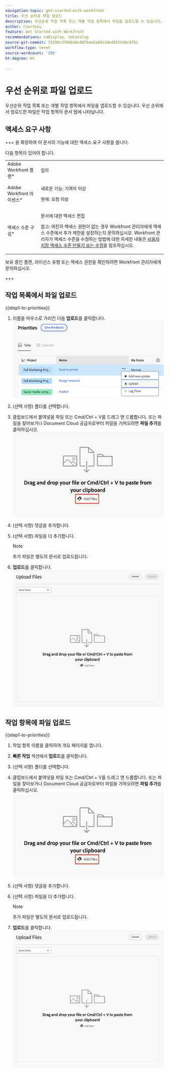 ```yaml
---
navigation-topic: get-started-with-workfront
title: 우선 순위로 파일 업로드
description: 우선순위 작업 목록 또는 개별 작업 항목에서 파일을 업로드할 수 있습니다. 우선 순위에서 업로드한 파일은 작업 항목의 문서 탭에 나타납니다.
author: Courtney
feature: Get Started with Workfront
recommendations: noDisplay, noCatalog
source-git-commit: 75396c3f066abc6070ae2a89c2ded0255dbc0751
workflow-type: tm+mt
source-wordcount: '292'
ht-degree: 0%

---
```



# 우선 순위로 파일 업로드

우선순위 작업 목록 또는 개별 작업 항목에서 파일을 업로드할 수 있습니다. 우선 순위에서 업로드한 파일은 작업 항목의 문서 탭에 나타납니다.

## 액세스 요구 사항

+++ 을 확장하여 이 문서의 기능에 대한 액세스 요구 사항을 봅니다.

다음 항목이 있어야 합니다.

<table style="table-layout:auto"> 
 <col> 
 <col> 
 <tbody> 
  <tr> 
   <td role="rowheader">Adobe Workfront 플랜*</td> 
   <td> <p> 임의</p> </td> 
  </tr> 
  <tr> 
   <td role="rowheader">Adobe Workfront 라이센스*</td> 
   <td> 
   <p>새로운 기능: 기여자 이상</p> 
   <p>현재: 요청 이상</p> </td> 
  </tr> 
  <tr> 
   <td role="rowheader">액세스 수준 구성*</td> 
   <td> <p>문서에 대한 액세스 편집</p> <p>참고: 여전히 액세스 권한이 없는 경우 Workfront 관리자에게 액세스 수준에서 추가 제한을 설정하는지 문의하십시오. Workfront 관리자가 액세스 수준을 수정하는 방법에 대한 자세한 내용은 <a href="../../administration-and-setup/add-users/configure-and-grant-access/create-modify-access-levels.md" class="MCXref xref">사용자 지정 액세스 수준 만들기 또는 수정</a>을 참조하십시오.</p> </td> 
  </tr> 
 </tbody> 
</table>

보유 중인 플랜, 라이선스 유형 또는 액세스 권한을 확인하려면 Workfront 관리자에게 문의하십시오.

+++

## 작업 목록에서 파일 업로드

{{step1-to-priorities}}

1. 이름을 마우스로 가리킨 다음 **업로드**를 클릭합니다.
   ![](assets/upload-file.png)
1. (선택 사항) 폴더를 선택합니다.
1. 클립보드에서 붙여넣을 파일 또는 Cmd/Ctrl + V를 드래그 앤 드롭합니다.
또는
파일을 찾아보거나 Document Cloud 공급자로부터 파일을 가져오려면 **파일 추가**를 클릭하십시오.
   ![](assets/add-files.png)
1. (선택 사항) 댓글을 추가합니다.
1. (선택 사항) 파일을 더 추가합니다.

   >[!NOTE]
   >
   >추가 파일은 별도의 문서로 업로드됩니다.
1. **업로드**를 클릭합니다.
   ![](assets/upload-file-module.png)


## 작업 항목에 파일 업로드

{{step1-to-priorities}}

1. 작업 항목 이름을 클릭하여 개요 페이지를 엽니다.
1. **빠른 작업** 섹션에서 **업로드**&#x200B;를 클릭합니다.
1. (선택 사항) 폴더를 선택합니다.
1. 클립보드에서 붙여넣을 파일 또는 Cmd/Ctrl + V를 드래그 앤 드롭합니다.
또는
파일을 찾아보거나 Document Cloud 공급자로부터 파일을 가져오려면 **파일 추가**를 클릭하십시오.
   ![](assets/add-files.png)
1. (선택 사항) 댓글을 추가합니다.
1. (선택 사항) 파일을 더 추가합니다.

   >[!NOTE]
   >
   >추가 파일은 별도의 문서로 업로드됩니다.
1. **업로드**를 클릭합니다.
   ![](assets/upload-file-module.png)